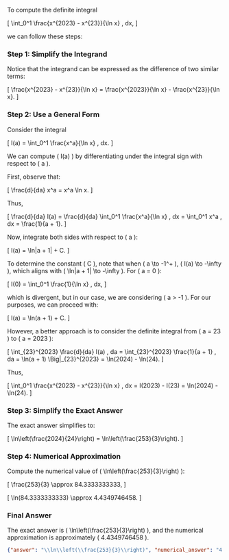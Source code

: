 To compute the definite integral 

\[
\int_0^1 \frac{x^{2023} - x^{23}}{\ln x} \, dx,
\]

we can follow these steps:

### Step 1: Simplify the Integrand
Notice that the integrand can be expressed as the difference of two similar terms:

\[
\frac{x^{2023} - x^{23}}{\ln x} = \frac{x^{2023}}{\ln x} - \frac{x^{23}}{\ln x}.
\]

### Step 2: Use a General Form
Consider the integral 

\[
I(a) = \int_0^1 \frac{x^a}{\ln x} \, dx.
\]

We can compute \( I(a) \) by differentiating under the integral sign with respect to \( a \). 

First, observe that:

\[
\frac{d}{da} x^a = x^a \ln x.
\]

Thus,

\[
\frac{d}{da} I(a) = \frac{d}{da} \int_0^1 \frac{x^a}{\ln x} \, dx = \int_0^1 x^a \, dx = \frac{1}{a + 1}.
\]

Now, integrate both sides with respect to \( a \):

\[
I(a) = \ln|a + 1| + C.
\]

To determine the constant \( C \), note that when \( a \to -1^+ \), \( I(a) \to -\infty \), which aligns with \( \ln|a + 1| \to -\infty \). For \( a = 0 \):

\[
I(0) = \int_0^1 \frac{1}{\ln x} \, dx,
\]

which is divergent, but in our case, we are considering \( a > -1 \). For our purposes, we can proceed with:

\[
I(a) = \ln(a + 1) + C.
\]

However, a better approach is to consider the definite integral from \( a = 23 \) to \( a = 2023 \):

\[
\int_{23}^{2023} \frac{d}{da} I(a) \, da = \int_{23}^{2023} \frac{1}{a + 1} \, da = \ln(a + 1) \Big|_{23}^{2023} = \ln(2024) - \ln(24).
\]

Thus,

\[
\int_0^1 \frac{x^{2023} - x^{23}}{\ln x} \, dx = I(2023) - I(23) = \ln(2024) - \ln(24).
\]

### Step 3: Simplify the Exact Answer
The exact answer simplifies to:

\[
\ln\left(\frac{2024}{24}\right) = \ln\left(\frac{253}{3}\right).
\]

### Step 4: Numerical Approximation
Compute the numerical value of \( \ln\left(\frac{253}{3}\right) \):

\[
\frac{253}{3} \approx 84.3333333333,
\]

\[
\ln(84.3333333333) \approx 4.4349746458.
\]

### Final Answer
The exact answer is \( \ln\left(\frac{253}{3}\right) \), and the numerical approximation is approximately \( 4.4349746458 \).

```json
{"answer": "\\ln\\left(\\frac{253}{3}\\right)", "numerical_answer": "4.4349746458"}
```